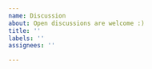 ```yaml
---
name: Discussion
about: Open discussions are welcome :)
title: ''
labels: ''
assignees: ''

---
```



